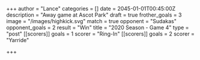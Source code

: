 +++
author = "Lance"
categories = []
date = 2045-01-01T00:45:00Z
description = "Away game at Ascot Park"
draft = true
frother_goals = 3
image = "/images/highkick.svg"
match = true
opponent = "Sudakas"
opponent_goals = 2
result = "Win"
title = "2020 Season - Game 4"
type = "post"
[[scorers]]
goals = 1
scorer = "Ring-In"
[[scorers]]
goals = 2
scorer = "Yarride"

+++
